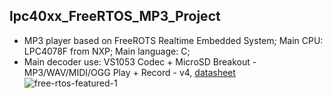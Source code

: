
## lpc40xx_FreeRTOS_MP3_Project

* MP3 player based on FreeROTS Realtime Embedded System; Main CPU: LPC4078F from NXP; Main language: C;
* Main decoder use: VS1053 Codec + MicroSD Breakout - MP3/WAV/MIDI/OGG Play + Record - v4, [datasheet](https://cdn-shop.adafruit.com/datasheets/vs1053.pdf)
![free-rtos-featured-1](https://user-images.githubusercontent.com/60235970/114663901-d879c180-9caf-11eb-99f8-07a139057adf.jpg)


